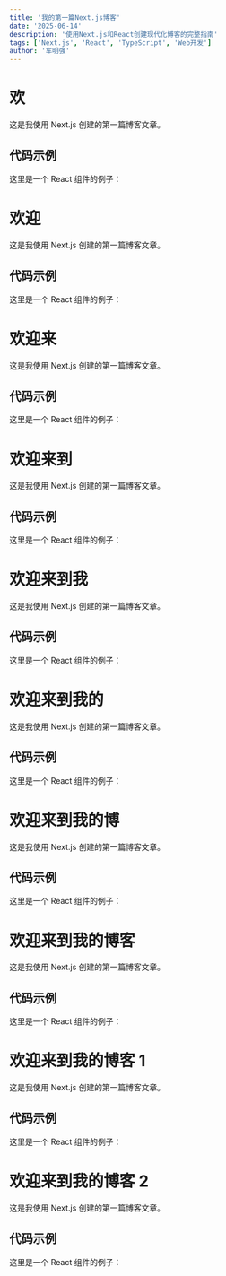 ```yaml
---
title: '我的第一篇Next.js博客'
date: '2025-06-14'
description: '使用Next.js和React创建现代化博客的完整指南'
tags: ['Next.js', 'React', 'TypeScript', 'Web开发']
author: '车明强'
---
```


# 欢

这是我使用 Next.js 创建的第一篇博客文章。

## 代码示例

这里是一个 React 组件的例子：

# 欢迎

这是我使用 Next.js 创建的第一篇博客文章。

## 代码示例

这里是一个 React 组件的例子：

# 欢迎来

这是我使用 Next.js 创建的第一篇博客文章。

## 代码示例

这里是一个 React 组件的例子：

# 欢迎来到

这是我使用 Next.js 创建的第一篇博客文章。

## 代码示例

这里是一个 React 组件的例子：

# 欢迎来到我

这是我使用 Next.js 创建的第一篇博客文章。

## 代码示例

这里是一个 React 组件的例子：

# 欢迎来到我的

这是我使用 Next.js 创建的第一篇博客文章。

## 代码示例

这里是一个 React 组件的例子：

# 欢迎来到我的博

这是我使用 Next.js 创建的第一篇博客文章。

## 代码示例

这里是一个 React 组件的例子：

# 欢迎来到我的博客

这是我使用 Next.js 创建的第一篇博客文章。

## 代码示例

这里是一个 React 组件的例子：

# 欢迎来到我的博客 1

这是我使用 Next.js 创建的第一篇博客文章。

## 代码示例

这里是一个 React 组件的例子：

# 欢迎来到我的博客 2

这是我使用 Next.js 创建的第一篇博客文章。

## 代码示例

这里是一个 React 组件的例子：
